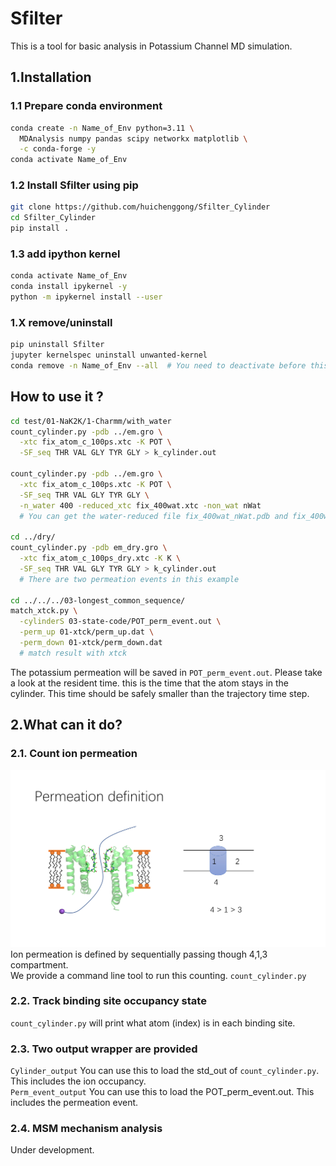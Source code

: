 # Sfilter
This is a tool for basic analysis in Potassium Channel MD simulation.

## 1.Installation
### 1.1 Prepare conda environment
```bash
conda create -n Name_of_Env python=3.11 \
  MDAnalysis numpy pandas scipy networkx matplotlib \
  -c conda-forge -y
conda activate Name_of_Env
```
### 1.2 Install Sfilter using pip
```bash
git clone https://github.com/huichenggong/Sfilter_Cylinder
cd Sfilter_Cylinder
pip install .
```
### 1.3 add ipython kernel
```bash
conda activate Name_of_Env
conda install ipykernel -y
python -m ipykernel install --user
```

### 1.X remove/uninstall
```bash
pip uninstall Sfilter
jupyter kernelspec uninstall unwanted-kernel
conda remove -n Name_of_Env --all  # You need to deactivate before this remove
```

## How to use it ?
```bash
cd test/01-NaK2K/1-Charmm/with_water
count_cylinder.py -pdb ../em.gro \
  -xtc fix_atom_c_100ps.xtc -K POT \
  -SF_seq THR VAL GLY TYR GLY > k_cylinder.out

count_cylinder.py -pdb ../em.gro \
  -xtc fix_atom_c_100ps.xtc -K POT \
  -SF_seq THR VAL GLY TYR GLY \
  -n_water 400 -reduced_xtc fix_400wat.xtc -non_wat nWat
  # You can get the water-reduced file fix_400wat_nWat.pdb and fix_400wat.xtc
  
cd ../dry/
count_cylinder.py -pdb em_dry.gro \
  -xtc fix_atom_c_100ps_dry.xtc -K K \
  -SF_seq THR VAL GLY TYR GLY > k_cylinder.out
  # There are two permeation events in this example
  
cd ../../../03-longest_common_sequence/
match_xtck.py \
  -cylinderS 03-state-code/POT_perm_event.out \
  -perm_up 01-xtck/perm_up.dat \
  -perm_down 01-xtck/perm_down.dat
  # match result with xtck
```
The potassium permeation will be saved in `POT_perm_event.out`. Please take a look at the resident time. 
this is the time that the atom stays in the cylinder. This time should be safely smaller than the trajectory 
time step. 

## 2.What can it do?
### 2.1. Count ion permeation  
![permeation](ion-counting.jpg "permeation definition")
Ion permeation is defined by sequentially passing though 4,1,3 compartment.  
We provide a command line tool to run this counting. `count_cylinder.py`    

### 2.2. Track binding site occupancy state
`count_cylinder.py` will print what atom (index) is in each binding site.  

### 2.3. Two output wrapper are provided
`Cylinder_output` You can use this to load the std_out of `count_cylinder.py`. This includes the ion occupancy.  
`Perm_event_output` You can use this to load the POT_perm_event.out. This includes the permeation event.

### 2.4. MSM mechanism analysis
Under development.  

